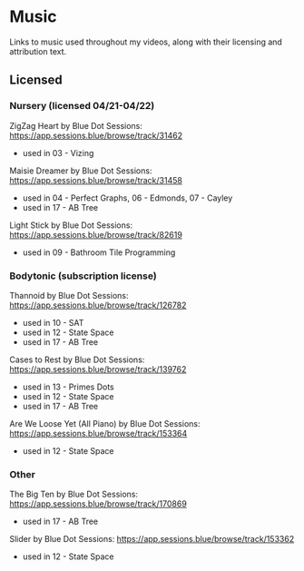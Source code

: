 # Music
Links to music used throughout my videos, along with their licensing and attribution text.

## Licensed


### Nursery (licensed 04/21-04/22)

ZigZag Heart by Blue Dot Sessions: https://app.sessions.blue/browse/track/31462
- used in 03 - Vizing

Maisie Dreamer by Blue Dot Sessions: https://app.sessions.blue/browse/track/31458
- used in 04 - Perfect Graphs, 06 - Edmonds, 07 - Cayley
- used in 17 - AB Tree

Light Stick by Blue Dot Sessions: https://app.sessions.blue/browse/track/82619
- used in 09 - Bathroom Tile Programming


### Bodytonic (subscription license)

Thannoid by Blue Dot Sessions: https://app.sessions.blue/browse/track/126782
- used in 10 - SAT
- used in 12 - State Space
- used in 17 - AB Tree

Cases to Rest by Blue Dot Sessions: https://app.sessions.blue/browse/track/139762
- used in 13 - Primes Dots
- used in 12 - State Space
- used in 17 - AB Tree

Are We Loose Yet (All Piano) by Blue Dot Sessions: https://app.sessions.blue/browse/track/153364
- used in 12 - State Space


### Other

The Big Ten by Blue Dot Sessions: https://app.sessions.blue/browse/track/170869
- used in 17 - AB Tree

Slider by Blue Dot Sessions: https://app.sessions.blue/browse/track/153362
- used in 12 - State Space
